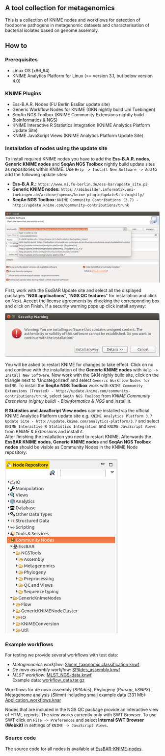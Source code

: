 ## A tool collection for metagenomics
This is a collection of KNIME nodes and workflows for detection of foodborne pathogens in metagenomic datasets and characterisation of bacterial isolates based on genome assembly.

## How to
### Prerequisites
 - Linux OS (x86_64)
 - KNIME Analytics Platform for Linux (>= version 3.1, but below version 4.0)
 
 ### KNIME Plugins
 - Ess-B.A.R. Nodes (FU Berlin EssBar update site)
 - Generic Workflow Nodes for KNIME (GKN nightly build Uni Tuebingen) 
 - SeqAn NGS Toolbox (KNIME Community Extensions nightly build - Bioinformatics & NGS)
 - KNIME Interactive R Statistics Integration (KNIME Analytics Platform Update Site)
 - KNIME JavaScript Views (KNIME Analytics Platform Update Site)
 
### Installation of nodes using the update site  
To install required KNIME nodes you have to add the **Ess-B.A.R. nodes**, **Generic KNIME nodes** and **SeqAn NGS Toolbox** nightly build update sites as repositories within KNIME. Use ```Help -> Install New Software -> Add``` to add the following update sites:    
  - **Ess-B.A.R.:** ```https://www.mi.fu-berlin.de/ess-bar/update_site.p2```
  - **Generic KNIME nodes:** ```https://abibuilder.informatik.uni-tuebingen.de/archive/openms/knime-plugin/updateSite/nightly/```   
  - **SeqAn NGS Toolbox:** ```KNIME Community Contributions (3.7) - http://update.knime.com/community-contributions/trunk```

![image](images/loaded_update_sites.png)   

First, work with the EssBAR Update site and select all the displayed packages  "**NGS applications**", "**NGS QC features**" for installation and click on Next. Accept the license agreements by checking the corresponding box and click on Finish.
If a security warning pops up click install anyway:  
   
![logo](images/unsigned_content-warning.png)    

You will be asked to restart KNIME for changes to take effect. Click on no and continue with the installation of the **Generic KNIME nodes** with ```Help -> Install New Software```. Now work with the GKN nighly build site, click on the triangle next to 'Uncategorized' and select ```Generic Workflow Nodes for KNIME```. To install the **SeqAn NGS Toolbox** work with ```KNIME Community Extensions (Trusted) - http://update.knime.com/community-contributions/trunk```, select  ```SeqAn NGS Toolbox``` from *KNIME Community Extensions (nightly build) - Bioinformatics & NGS* and install it.   
   
**R Statistics and JavaScript View nodes** can be installed via the official KNIME Analytics Platform update site e.g. ```KNIME Analytics Platform 3.7 Update Site - http://update.knime.com/analytics-platform/3.7``` and select ```KNIME Interactive R Statistics Integration``` and ```KNIME JavaScript Views``` from *KNIME & Extensions* and install it.   
After finishing the installation you need to restart KNIME. Afterwards the **EssBAR KNIME nodes**, **Generic KNIME nodes** and **SeqAn NGS Toolbox nodes** should be visible as Community Nodes in the KNIME Node repository:  
   
![image](images/essbar_gkn_node_repository.png)   
   
### Example workflows
For testing we provide several workflows with test data:
 - _Metagenomics workflow:_ [Slimm_taxonomic classification.knwf](Slimm_taxonomic_classification.knwf)
 - _De novo assembly workflow:_ [SPAdes_assembly.knwf](SPAdes_assembly.knwf)
 - _MLST workflow:_ [MLST_NGS-data.knwf](MLST_NGS-data.knwf)  
 Example data: [workflow_data.tar.gz](https://www.mi.fu-berlin.de/ess-bar/workflow_data.tar.gz)   
    
 Workflows for de novo assembly (_SPAdes_), Phylogeny (_Parsnp_, _kSNP3_) , Metagenome analysis (_Slimm_) including small example data (331 Mb):
 [Application_workflows.knar](https://www.mi.fu-berlin.de/ess-bar/Application_workflows.knar)   
    
 Nodes that are included in the NGS QC package provide an interactive view of HTML reports. The view works currently only with SWT Browser. To use SWT click on ```File -> Preferences``` and select **Internal SWT Browser (Webkit)** in settings of ```KNIME -> JavaScript Views```.

### Source code
The source code for all nodes is available at [EssBAR-KNIME-nodes](https://github.com/kneubert/EssBAR-KNIME-nodes).
